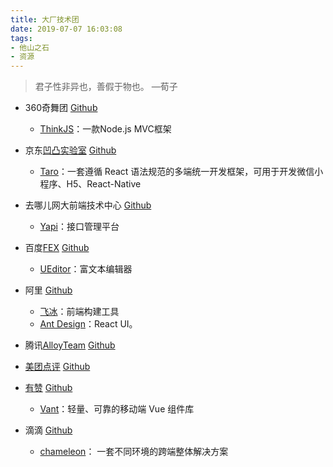 ```yaml
---
title: 大厂技术团
date: 2019-07-07 16:03:08
tags: 
- 他山之石
- 资源
---
```


> 君子性非异也，善假于物也。 —荀子

- 360奇舞团 [Github](https://github.com/75team)
  - [ThinkJS](https://www.thinkjs.org/)：一款Node.js MVC框架

- 京东[凹凸实验室](https://aotu.io) [Github](https://github.com/o2team)
  - [Taro](https://taro.jd.com/)：一套遵循 React 语法规范的多端统一开发框架，可用于开发微信小程序、H5、React-Native

- 去哪儿网大前端技术中心 [Github](https://github.com/ymfe)
  - [Yapi](https://github.com/YMFE/yapi)：接口管理平台

- 百度[FEX](http://fex.baidu.com/) [Github](https://github.com/fex-team/)
  - [UEditor](https://github.com/fex-team/ueditor/)：富文本编辑器

- 阿里 [Github](https://github.com/alibaba)
  - [飞冰](https://alibaba.github.io/ice/)：前端构建工具
  - [Ant Design](https://ant.design)：React UI。

- 腾讯[AlloyTeam](http://www.alloyteam.com/) [Github](http://alloyteam.github.io/)

- [美团点评](https://tech.meituan.com/) [Github](https://github.com/Meituan-Dianping)

- [有赞](https://tech.youzan.com/) [Github](https://github.com/youzan)
  - [Vant](https://youzan.github.io/vant)：轻量、可靠的移动端 Vue 组件库

- 滴滴 [Github](https://github.com/didi)
  - [chameleon](https://github.com/didi/chameleon)： 一套不同环境的跨端整体解决方案